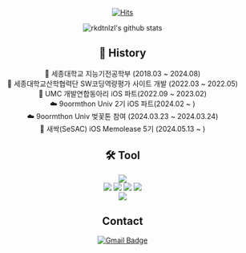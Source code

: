 <div align=center>

[![Hits](https://hits.seeyoufarm.com/api/count/incr/badge.svg?url=https%3A%2F%2Fgithub.com%2Frkdtnlzl)](https://hits.seeyoufarm.com) 

![rkdtnlzl's github stats](https://github-readme-stats.vercel.app/api?username=rkdtnlzl&show_icons=true&theme=tokyonight)

## 💪 History
<div align=center>
🏫 세종대학교 지능기전공학부 (2018.03 ~ 2024.08)
<br>
🏫 세종대학교산학협력단 SW코딩역량평가 사이트 개발 (2022.03 ~ 2022.05)
<br>
📱 UMC 개발연합동아리 iOS 파트(2022.09 ~ 2023.02)
<br>
☁️ 9oormthon Univ 2기 iOS 파트(2024.02 ~ )
<br>
☁️ 9oormthon Univ 벚꽃톤 참여 (2024.03.23 ~ 2024.03.24)
<br>
🌱 새싹(SeSAC) iOS Memolease 5기 (2024.05.13 ~ )

</div>

## 🛠️ Tool

<img src="https://img.shields.io/badge/xcode-%231575F9.svg?&style=for-the-badge&logo=xcode&logoColor=white" />
<br>
<img src="https://img.shields.io/badge/git-%23F05033.svg?style=for-the-badge&logo=git&logoColor=white" />
<img src="https://img.shields.io/badge/slack-%234A154B.svg?&style=for-the-badge&logo=slack&logoColor=white" />
<img src="https://img.shields.io/badge/jira-%230052CC.svg?&style=for-the-badge&logo=jira&logoColor=white" />
<img src="https://img.shields.io/badge/microsoft%20teams-%236264A7.svg?&style=for-the-badge&logo=microsoft%20teams&logoColor=white" />
<br>
<img src="https://img.shields.io/badge/Insomnia-black?style=for-the-badge&logo=insomnia&logoColor=5849BE" />

## Contact
[![Gmail Badge](https://img.shields.io/badge/Gmail-d14836?style=flat-square&logo=Gmail&logoColor=white&link=mailto:rkdtnlzl@gmail.com)](mailto:rkdtnlzl@gmail.com)



